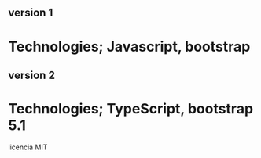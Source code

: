## version 1
# Technologies; Javascript, bootstrap

## version 2
# Technologies; TypeScript, bootstrap 5.1



licencia MIT

